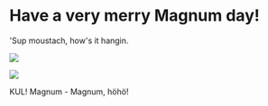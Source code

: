 # Have a very merry Magnum day!

'Sup moustach, how's it hangin.

![](https://media4.giphy.com/media/2DgMU7l0Fz4vS/giphy.gif?cid=ecf05e47nu64gp2a66d0fpq2ps8r8yvtn55u32f0o5hczbnj&rid=giphy.gif&ct=g)

![](https://media.giphy.com/media/82x8sjVw20JSM4BS30/giphy.gif)

KUL! Magnum - Magnum, höhö!
